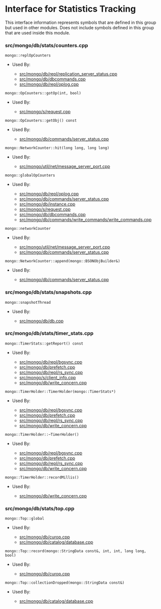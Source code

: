 
# Interface for Statistics Tracking
This interface information represents symbols that are defined in this group but used in other modules.  Does not include symbols defined in this group that are used inside this module.

### src/mongo/db/stats/counters.cpp

<div></div>

    mongo::replOpCounters

- Used By:

    - [src/mongo/db/repl/replication\_server\_status.cpp](../../../../replication/replication)
    - [src/mongo/db/dbcommands.cpp](../../../../queries/database\_commands)
    - [src/mongo/db/repl/oplog.cpp](../../../../replication/replication)

<div></div>

    mongo::OpCounters::gotOp(int, bool)

- Used By:

    - [src/mongo/s/request.cpp](../../../../network/network\_core)

<div></div>

    mongo::OpCounters::getObj() const

- Used By:

    - [src/mongo/db/commands/server\_status.cpp](../../../../queries/database\_commands)

<div></div>

    mongo::NetworkCounter::hit(long long, long long)

- Used By:

    - [src/mongo/util/net/message\_server\_port.cpp](../../../../network/network\_core)

<div></div>

    mongo::globalOpCounters

- Used By:

    - [src/mongo/db/repl/oplog.cpp](../../../../replication/replication)
    - [src/mongo/db/commands/server\_status.cpp](../../../../queries/database\_commands)
    - [src/mongo/db/instance.cpp](../../../../storage/storage\_layer\_structure)
    - [src/mongo/s/request.cpp](../../../../network/network\_core)
    - [src/mongo/db/dbcommands.cpp](../../../../queries/database\_commands)
    - [src/mongo/db/commands/write\_commands/write\_commands.cpp](../../../../network/write\_commands)

<div></div>

    mongo::networkCounter

- Used By:

    - [src/mongo/util/net/message\_server\_port.cpp](../../../../network/network\_core)
    - [src/mongo/db/commands/server\_status.cpp](../../../../queries/database\_commands)

<div></div>

    mongo::NetworkCounter::append(mongo::BSONObjBuilder&)

- Used By:

    - [src/mongo/db/commands/server\_status.cpp](../../../../queries/database\_commands)

### src/mongo/db/stats/snapshots.cpp

<div></div>

    mongo::snapshotThread

- Used By:

    - [src/mongo/db/db.cpp](../../../../process\_management/mongos\_and\_mongod\_mains)

### src/mongo/db/stats/timer\_stats.cpp

<div></div>

    mongo::TimerStats::getReport() const

- Used By:

    - [src/mongo/db/repl/bgsync.cpp](../../../../replication/replication)
    - [src/mongo/db/prefetch.cpp](../../../../storage/page\_fault\_utilities)
    - [src/mongo/db/repl/rs\_sync.cpp](../../../../replication/replication)
    - [src/mongo/s/client\_info.cpp](../../../../queries/client\_and\_operation\_tracking)
    - [src/mongo/db/write\_concern.cpp](../../../../replication/replication)

<div></div>

    mongo::TimerHolder::TimerHolder(mongo::TimerStats*)

- Used By:

    - [src/mongo/db/repl/bgsync.cpp](../../../../replication/replication)
    - [src/mongo/db/prefetch.cpp](../../../../storage/page\_fault\_utilities)
    - [src/mongo/db/repl/rs\_sync.cpp](../../../../replication/replication)
    - [src/mongo/db/write\_concern.cpp](../../../../replication/replication)

<div></div>

    mongo::TimerHolder::~TimerHolder()

- Used By:

    - [src/mongo/db/repl/bgsync.cpp](../../../../replication/replication)
    - [src/mongo/db/prefetch.cpp](../../../../storage/page\_fault\_utilities)
    - [src/mongo/db/repl/rs\_sync.cpp](../../../../replication/replication)
    - [src/mongo/db/write\_concern.cpp](../../../../replication/replication)

<div></div>

    mongo::TimerHolder::recordMillis()

- Used By:

    - [src/mongo/db/write\_concern.cpp](../../../../replication/replication)

### src/mongo/db/stats/top.cpp

<div></div>

    mongo::Top::global

- Used By:

    - [src/mongo/db/curop.cpp](../../../../queries/client\_and\_operation\_tracking)
    - [src/mongo/db/catalog/database.cpp](../../../../storage/storage\_layer\_structure)

<div></div>

    mongo::Top::record(mongo::StringData const&, int, int, long long, bool)

- Used By:

    - [src/mongo/db/curop.cpp](../../../../queries/client\_and\_operation\_tracking)

<div></div>

    mongo::Top::collectionDropped(mongo::StringData const&)

- Used By:

    - [src/mongo/db/catalog/database.cpp](../../../../storage/storage\_layer\_structure)
